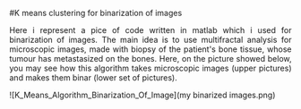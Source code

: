 #K means clustering for binarization of images

<div>
<p align="justify">Here i represent a pice of code written in matlab which i used for binarization of images. The main idea is to use multifractal analysis for microscopic images, made with biopsy of the patient's bone tissue, whose tumour has metastasized on the bones. Here, on the picture showed below, you may see how this algorithm takes microscopic images (upper pictures) and makes them binar (lower set of pictures). </p>
</div>

![K_Means_Algorithm_Binarization_Of_Image](my binarized images.png)
